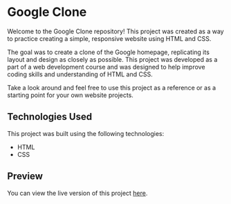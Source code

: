 # Google Clone

Welcome to the Google Clone repository! This project was created as a way to practice creating a simple, responsive website using HTML and CSS.

The goal was to create a clone of the Google homepage, replicating its layout and design as closely as possible. This project was developed as a part of a web development course and was designed to help improve coding skills and understanding of HTML and CSS.

Take a look around and feel free to use this project as a reference or as a starting point for your own website projects.

## Technologies Used

This project was built using the following technologies:

- HTML
- CSS

## Preview

You can view the live version of this project [here](https:/abelarismendy.github.io/google-clone/).



